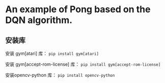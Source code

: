 # An example of Pong based on the DQN algorithm.

## 安装库
安装 gym[atari] 库： `pip install gym[atari]` 

安装 gym[accept-rom-license] 库： `pip install gym[accept-rom-license]`

安装opencv-python 库： `pip install opencv-python`
